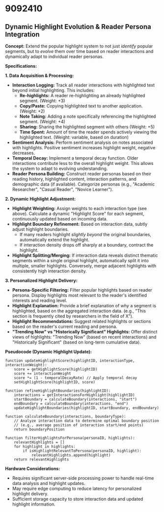 # 9092410

## Dynamic Highlight Evolution & Reader Persona Integration

**Concept:** Extend the popular highlight system to not just *identify* popular segments, but to *evolve* them over time based on reader interactions and dynamically adapt to individual reader personas.

**Specifications:**

**1. Data Acquisition & Processing:**

*   **Interaction Logging:** Track all reader interactions with highlighted text beyond initial highlighting. This includes:
    *   **Re-highlights:**  A reader re-highlighting an already highlighted segment. (Weight: +3)
    *   **Copy/Paste:**  Copying highlighted text to another application. (Weight: +2)
    *   **Note Taking:**  Adding a note specifically referencing the highlighted segment. (Weight: +4)
    *   **Sharing:** Sharing the highlighted segment with others (Weight: +5)
    *   **Time Spent:**  Amount of time the reader spends actively viewing the highlighted text. (Weight: variable, based on duration)
*   **Sentiment Analysis:** Perform sentiment analysis on notes associated with highlights.  Positive sentiment increases highlight weight, negative decreases.
*   **Temporal Decay:** Implement a temporal decay function.  Older interactions contribute less to the overall highlight weight. This allows the system to adapt to evolving understanding.
*   **Reader Persona Building:** Construct reader personas based on their reading history, highlighted content, interaction patterns, and demographic data (if available).  Categorize personas (e.g., "Academic Researcher", "Casual Reader", "Novice Learner").

**2. Dynamic Highlight Adjustment:**

*   **Highlight Weighting:** Assign weights to each interaction type (see above). Calculate a dynamic "Highlight Score" for each segment, continuously updated based on incoming data.
*   **Highlight Boundary Refinement:**  Based on interaction data, subtly adjust highlight boundaries. 
    *   If many readers highlight *slightly beyond* the original boundaries, automatically extend the highlight.
    *   If interaction density drops off sharply at a boundary, contract the highlight.
*   **Highlight Splitting/Merging:** If interaction data reveals distinct thematic segments within a single original highlight, automatically split it into multiple, smaller highlights. Conversely, merge adjacent highlights with consistently high interaction density.

**3. Personalized Highlight Delivery:**

*   **Persona-Specific Filtering:**  Filter popular highlights based on reader persona.  Display highlights most relevant to the reader's identified interests and reading level.
*   **Highlight Explanation:**  Provide a brief explanation of *why* a segment is highlighted, based on the aggregated interaction data.  (e.g., "This section is frequently cited by researchers in the field of X").
*   **Highlight Recommendations:**  Suggest related highlights or sections based on the reader's current reading and persona.
*   **"Trending Now" vs "Historically Significant" Highlights:** Offer distinct views of highlights: "Trending Now" (based on recent interactions) and "Historically Significant" (based on long-term cumulative data).

**Pseudocode (Dynamic Highlight Update):**

```
function updateHighlightScore(highlightID, interactionType, interactionWeight):
    score = getHighlightScore(highlightID)
    score += interactionWeight
    score *= (1 - temporalDecayRate) // Apply temporal decay
    setHighlightScore(highlightID, score)

function refineHighlightBoundaries(highlightID):
    interactions = getInteractionsForHighlight(highlightID)
    startBoundary = calculateBoundary(interactions, "start")
    endBoundary = calculateBoundary(interactions, "end")
    updateHighlightBoundaries(highlightID, startBoundary, endBoundary)

function calculateBoundary(interactions, boundaryType):
    // Analyze interaction data to determine optimal boundary position
    // (e.g., average position of interaction start/end points)
    return boundaryPosition

function filterHighlightsForPersona(personaID, highlights):
    relevantHighlights = []
    for highlight in highlights:
        if isHighlightRelevantToPersona(personaID, highlight):
            relevantHighlights.append(highlight)
    return relevantHighlights
```

**Hardware Considerations:**

*   Requires significant server-side processing power to handle real-time data analysis and highlight updates.
*   May require edge computing to reduce latency for personalized highlight delivery.
*   Sufficient storage capacity to store interaction data and updated highlight information.